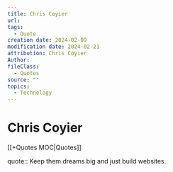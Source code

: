 ```yaml
---
title: Chris Coyier
url: 
tags:
  - Quote
creation date: 2024-02-09
modification date: 2024-02-21
attribution: Chris Coyier
Author: 
fileClass:
  - Quotes
source: ""
topics:
  - Technology
---
```


# Chris Coyier

[[+Quotes MOC|Quotes]]

quote:: Keep them dreams big and just build websites.
